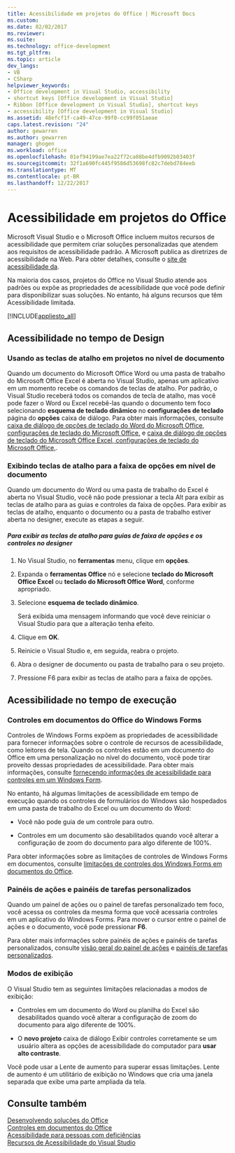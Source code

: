 ```yaml
---
title: Acessibilidade em projetos do Office | Microsoft Docs
ms.custom: 
ms.date: 02/02/2017
ms.reviewer: 
ms.suite: 
ms.technology: office-development
ms.tgt_pltfrm: 
ms.topic: article
dev_langs:
- VB
- CSharp
helpviewer_keywords:
- Office development in Visual Studio, accessibility
- shortcut keys [Office development in Visual Studio]
- Ribbon [Office development in Visual Studio], shortcut keys
- accessibility [Office development in Visual Studio]
ms.assetid: 48efcf1f-ca49-47ce-99f0-cc99f051aeae
caps.latest.revision: "24"
author: gewarren
ms.author: gewarren
manager: ghogen
ms.workload: office
ms.openlocfilehash: 01ef94199ae7ea22f72ca08be4dfb9092b03403f
ms.sourcegitcommit: 32f1a690fc445f9586d53698fc82c7debd784eeb
ms.translationtype: MT
ms.contentlocale: pt-BR
ms.lasthandoff: 12/22/2017
---
```

# <a name="accessibility-in-office-projects"></a>Acessibilidade em projetos do Office
  Microsoft Visual Studio e o Microsoft Office incluem muitos recursos de acessibilidade que permitem criar soluções personalizadas que atendem aos requisitos de acessibilidade padrão. A Microsoft publica as diretrizes de acessibilidade na Web. Para obter detalhes, consulte o [site de acessibilidade da](http://go.microsoft.com/fwlink/?LinkID=37113).  
  
 Na maioria dos casos, projetos do Office no Visual Studio atende aos padrões ou expõe as propriedades de acessibilidade que você pode definir para disponibilizar suas soluções. No entanto, há alguns recursos que têm Acessibilidade limitada.  
  
 [!INCLUDE[appliesto_all](../vsto/includes/appliesto-all-md.md)]  
  
## <a name="accessibility-at-design-time"></a>Acessibilidade no tempo de Design  
  
### <a name="using-shortcut-keys-in-document-level-projects"></a>Usando as teclas de atalho em projetos no nível de documento  
 Quando um documento do Microsoft Office Word ou uma pasta de trabalho do Microsoft Office Excel é aberta no Visual Studio, apenas um aplicativo em um momento recebe os comandos de teclas de atalho. Por padrão, o Visual Studio receberá todos os comandos de tecla de atalho, mas você pode fazer o Word ou Excel recebê-las quando o documento tem foco selecionando **esquema de teclado dinâmico** no **configurações de teclado** página do **opções** caixa de diálogo. Para obter mais informações, consulte [caixa de diálogo de opções de teclado do Word do Microsoft Office, configurações de teclado do Microsoft Office,](../vsto/microsoft-office-word-keyboard-microsoft-office-keyboard-settings-options-dialog-box.md) e [caixa de diálogo de opções de teclado do Microsoft Office Excel, configurações de teclado do Microsoft Office,](../vsto/microsoft-office-excel-keyboard-microsoft-office-keyboard-settings-options-dialog-box.md).  
  
### <a name="displaying-shortcut-keys-for-the-ribbon-in-document-level-projects"></a>Exibindo teclas de atalho para a faixa de opções em nível de documento  
 Quando um documento do Word ou uma pasta de trabalho do Excel é aberta no Visual Studio, você não pode pressionar a tecla Alt para exibir as teclas de atalho para as guias e controles da faixa de opções. Para exibir as teclas de atalho, enquanto o documento ou a pasta de trabalho estiver aberta no designer, execute as etapas a seguir.  
  
##### <a name="to-view-shortcut-keys-for-ribbon-tabs-and-controls-in-the-designer"></a>Para exibir as teclas de atalho para guias de faixa de opções e os controles no designer  
  
1.  No Visual Studio, no **ferramentas** menu, clique em **opções**.  
  
2.  Expanda o **ferramentas Office** nó e selecione **teclado do Microsoft Office Excel** ou **teclado do Microsoft Office Word**, conforme apropriado.  
  
3.  Selecione **esquema de teclado dinâmico**.  
  
     Será exibida uma mensagem informando que você deve reiniciar o Visual Studio para que a alteração tenha efeito.  
  
4.  Clique em **OK**.  
  
5.  Reinicie o Visual Studio e, em seguida, reabra o projeto.  
  
6.  Abra o designer de documento ou pasta de trabalho para o seu projeto.  
  
7.  Pressione F6 para exibir as teclas de atalho para a faixa de opções.  
  
## <a name="accessibility-at-run-time"></a>Acessibilidade no tempo de execução  
  
### <a name="windows-forms-controls-on-office-documents"></a>Controles em documentos do Office do Windows Forms  
 Controles de Windows Forms expõem as propriedades de acessibilidade para fornecer informações sobre o controle de recursos de acessibilidade, como leitores de tela. Quando os controles estão em um documento do Office em uma personalização no nível do documento, você pode tirar proveito dessas propriedades de acessibilidade. Para obter mais informações, consulte [fornecendo informações de acessibilidade para controles em um Windows Form](/dotnet/framework/winforms/controls/providing-accessibility-information-for-controls-on-a-windows-form).  
  
 No entanto, há algumas limitações de acessibilidade em tempo de execução quando os controles de formulários do Windows são hospedados em uma pasta de trabalho do Excel ou um documento do Word:  
  
-   Você não pode guia de um controle para outro.  
  
-   Controles em um documento são desabilitados quando você alterar a configuração de zoom do documento para algo diferente de 100%.  
  
 Para obter informações sobre as limitações de controles de Windows Forms em documentos, consulte [limitações de controles dos Windows Forms em documentos do Office](../vsto/limitations-of-windows-forms-controls-on-office-documents.md).  
  
### <a name="actions-panes-and-custom-task-panes"></a>Painéis de ações e painéis de tarefas personalizados  
 Quando um painel de ações ou o painel de tarefas personalizado tem foco, você acessa os controles da mesma forma que você acessaria controles em um aplicativo do Windows Forms. Para mover o cursor entre o painel de ações e o documento, você pode pressionar **F6**.  
  
 Para obter mais informações sobre painéis de ações e painéis de tarefas personalizados, consulte [visão geral do painel de ações](../vsto/actions-pane-overview.md) e [painéis de tarefas personalizados](../vsto/custom-task-panes.md).  
  
### <a name="display-modes"></a>Modos de exibição  
 O Visual Studio tem as seguintes limitações relacionadas a modos de exibição:  
  
-   Controles em um documento do Word ou planilha do Excel são desabilitados quando você alterar a configuração de zoom do documento para algo diferente de 100%.  
  
-   O **novo projeto** caixa de diálogo Exibir controles corretamente se um usuário altera as opções de acessibilidade do computador para **usar alto contraste**.  
  
 Você pode usar a Lente de aumento para superar essas limitações. Lente de aumento é um utilitário de exibição no Windows que cria uma janela separada que exibe uma parte ampliada da tela.  
  
## <a name="see-also"></a>Consulte também  
 [Desenvolvendo soluções do Office](../vsto/developing-office-solutions.md)   
 [Controles em documentos do Office](../vsto/controls-on-office-documents.md)   
 [Acessibilidade para pessoas com deficiências](/visualstudio/ide/reference/accessibility-for-people-with-disabilities)   
 [Recursos de Acessibilidade do Visual Studio](/visualstudio/ide/reference/accessibility-features-of-visual-studio)  
  
  